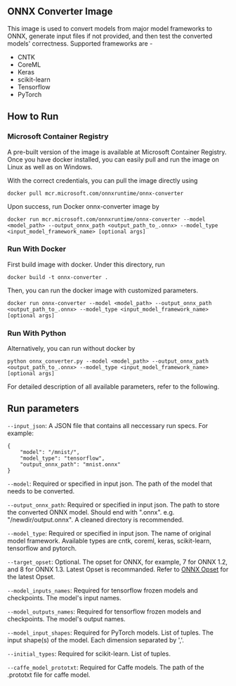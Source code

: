 ## ONNX Converter Image

This image is used to convert models from major model frameworks to ONNX, generate input files if not provided, and then test the converted models' correctness. 
Supported frameworks are - 
   - CNTK
   - CoreML
   - Keras
   - scikit-learn
   - Tensorflow
   - PyTorch


## How to Run 

### Microsoft Container Registry

A pre-built version of the image is available at Microsoft Container Registry. Once you have docker installed, you can easily pull and run the image on Linux as well as on Windows. 

With the correct credentials, you can pull the image directly using 
```
docker pull mcr.microsoft.com/onnxruntime/onnx-converter
```

Upon success, run Docker onnx-converter image by
```
docker run mcr.microsoft.com/onnxruntime/onnx-converter --model <model_path> --output_onnx_path <output_path_to_.onnx> --model_type <input_model_framework_name> [optional args]
```

### Run With Docker
First build image with docker. Under this directory, run
```
docker build -t onnx-converter .
```
Then, you can run the docker image with customized parameters. 

```
docker run onnx-converter --model <model_path> --output_onnx_path <output_path_to_.onnx> --model_type <input_model_framework_name> [optional args]
```

### Run With Python
Alternatively, you can run without docker by 
```
python onnx_converter.py --model <model_path> --output_onnx_path <output_path_to_.onnx> --model_type <input_model_framework_name> [optional args]
```
For detailed description of all available parameters, refer to the following. 

## Run parameters

`--input_json`: A JSON file that contains all neccessary run specs. For example:
```
{
    "model": "/mnist/",
    "model_type": "tensorflow",
    "output_onnx_path": "mnist.onnx"
}
```

`--model`: Required or specified in input json. The path of the model that needs to be converted.

`--output_onnx_path`: Required or specified in input json. The path to store the converted ONNX model. Should end with ".onnx". e.g. "/newdir/output.onnx". A cleaned directory is recommended. 

`--model_type`: Required or specified in input json. The name of original model framework. Available types are cntk, coreml, keras, scikit-learn, tensorflow and pytorch.

`--target_opset`: Optional. The opset for ONNX, for example, 7 for ONNX 1.2, and 8 for ONNX 1.3. Latest Opset is recommanded. Refer to [ONNX Opset](https://github.com/microsoft/onnxruntime/blob/master/docs/Versioning.md#version-matrix) for the latest Opset. 

`--model_inputs_names`: Required for tensorflow frozen models and checkpoints. The model's input names. 

`--model_outputs_names`: Required for tensorflow frozen models and checkpoints. The model's output names. 

`--model_input_shapes`: Required for PyTorch models. List of tuples. The input shape(s) of the model. Each dimension separated by ','.

`--initial_types`: Required for scikit-learn. List of tuples.

`--caffe_model_prototxt`: Required for Caffe models. The path of the .prototxt file for caffe model.
 


